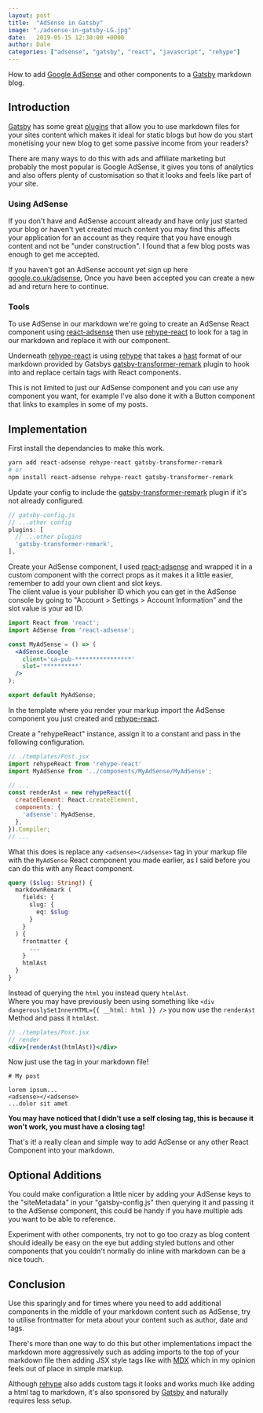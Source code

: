 ```yaml
---
layout: post
title:  "AdSense in Gatsby"
image: "./adsense-in-gatsby-LG.jpg"
date:   2019-05-15 12:30:00 +0000
author: Dale
categories: ["adsense", "gatsby", "react", "javascript", "rehype"]
---
```


How to add [Google AdSense](https://www.google.co.uk/adsense) and other components to a [Gatsby](https://www.gatsbyjs.org/) markdown blog.

## Introduction

[Gatsby](https://www.gatsbyjs.org/) has some great [plugins](https://www.gatsbyjs.org/plugins/) that allow you to use markdown files for your sites content which makes it ideal for static blogs but how do you start monetising your new blog to get some passive income from your readers?

There are many ways to do this with ads and affiliate marketing but probably the most popular is Google AdSense, it gives you tons of analytics and also offers plenty of customisation so that it looks and feels like part of your site.

### Using AdSense

If you don't have and AdSense account already and have only just started your blog or haven't yet created much content you may find this affects your application for an account as they require that you have enough content and not be "under construction". I found that a few blog posts was enough to get me accepted.

If you haven't got an AdSense account yet sign up here [google.co.uk/adsense](https://www.google.co.uk/adsense), Once you have been accepted you can create a new ad and return here to continue.


### Tools

To use AdSense in our markdown we're going to create an AdSense React component using [react-adsense](https://www.npmjs.com/package/react-adsense) then use [rehype-react](https://www.npmjs.com/package/rehype-react) to look for a tag in our markdown and replace it with our component.  

Underneath [rehype-react](https://www.npmjs.com/package/rehype-react) is using [rehype](https://github.com/rehypejs/rehype) that takes a [hast](https://github.com/syntax-tree/hast) format of our markdown provided by Gatsbys [gatsby-transformer-remark](https://github.com/gatsbyjs/gatsby/tree/master/packages/gatsby-transformer-remark) plugin to hook into and replace certain tags with React components.

This is not limited to just our AdSense component and you can use any component you want, for example I've also done it with a Button component that links to examples in some of my posts.

## Implementation

First install the dependancies to make this work.

```sh
yarn add react-adsense rehype-react gatsby-transformer-remark
# or
npm install react-adsense rehype-react gatsby-transformer-remark
```

Update your config to include the [gatsby-transformer-remark](https://github.com/gatsbyjs/gatsby/tree/master/packages/gatsby-transformer-remark) plugin if it's not already configured.

```javascript
// gatsby-config.js
// ...other config
plugins: [
  // ...other plugins
  'gatsby-transformer-remark',
],
```

Create your AdSense component, I used [react-adsense](https://www.npmjs.com/package/react-adsense) and wrapped it in a custom component with the correct props as it makes it a little easier, remember to add your own client and slot keys.  
The client value is your publisher ID which you can get in the AdSense console by going to "Account > Settings > Account Information" and the slot value is your ad ID.

```jsx
import React from 'react';
import AdSense from 'react-adsense';

const MyAdSense = () => (
  <AdSense.Google
    client='ca-pub-****************'
    slot='**********'
  />
);

export default MyAdSense;
```

<adsense></adsense>

In the template where you render your markup import the AdSense component you just created and [rehype-react](https://www.npmjs.com/package/rehype-react).

Create a "rehypeReact" instance, assign it to a constant and pass in the following configuration.

```jsx
// ./templates/Post.jsx
import rehypeReact from 'rehype-react'
import MyAdSense from '../components/MyAdSense/MyAdSense';

// ...
const renderAst = new rehypeReact({
  createElement: React.createElement,
  components: {
    'adsense': MyAdSense,
  },
}).Compiler;
// ...
```

What this does is replace any `<adsense></adsense>` tag in your markup file with the `MyAdSense` React component you made earlier, as I said before you can do this with any React component.

```graphql
query ($slug: String!) {
  markdownRemark (
    fields: {
      slug: {
        eq: $slug
      }
    }
  ) {
    frontmatter {
      ...
    }
    htmlAst
  }
}
```

Instead of querying the `html` you instead query `htmlAst`.  
Where you may have previously been using something like `<div dangerouslySetInnerHTML={{ __html: html }} />` you now use the `renderAst` Method and pass it `htmlAst`.

```jsx
// ./templates/Post.jsx
// render
<div>{renderAst(htmlAst)}</div>
```

Now just use the tag in your markdown file!

```markdownRemark
# My post

lorem ipsum...
<adsense></<adsense>
...dolor sit amet
```

**You may have noticed that I didn't use a self closing tag, this is because it won't work, you must have a closing tag!**

That's it! a really clean and simple way to add AdSense or any other React Component into your markdown.

## Optional Additions

You could make configuration a little nicer by adding your AdSense keys to the "siteMetadata" in your "gatsby-config.js" then querying it and passing it to the AdSense component, this could be handy if you have multiple ads you want to be able to reference.

Experiment with other components, try not to go too crazy as blog content should ideally be easy on the eye but adding styled buttons and other components that you couldn't normally do inline with markdown can be a nice touch.

## Conclusion

Use this sparingly and for times where you need to add additional components in the middle of your markdown content such as AdSense, try to utilise frontmatter for meta about your content such as author, date and tags.

There's more than one way to do this but other implementations impact the markdown more aggressively such as adding imports to the top of your markdown file then adding JSX style tags like with [MDX](https://github.com/mdx-js/mdx) which in my opinion feels out of place in simple markup.

Although [rehype](https://github.com/rehypejs/rehype) also adds custom tags it looks and works much like adding a html tag to markdown, it's also sponsored by [Gatsby](https://www.gatsbyjs.org/) and naturally requires less setup.
